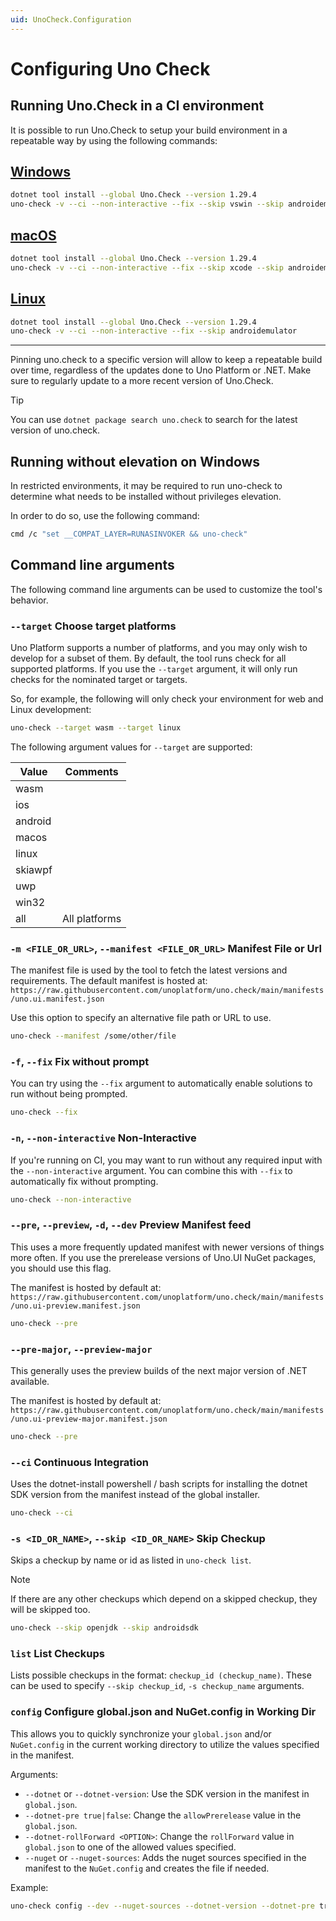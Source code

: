 ```yaml
---
uid: UnoCheck.Configuration
---
```


# Configuring Uno Check

## Running Uno.Check in a CI environment

It is possible to run Uno.Check to setup your build environment in a repeatable way by using the following commands:

## [**Windows**](#tab/windows)

```bash
dotnet tool install --global Uno.Check --version 1.29.4
uno-check -v --ci --non-interactive --fix --skip vswin --skip androidemulator --skip androidsdk
```

## [**macOS**](#tab/macos)

```bash
dotnet tool install --global Uno.Check --version 1.29.4
uno-check -v --ci --non-interactive --fix --skip xcode --skip androidemulator --skip androidsdk
```

## [**Linux**](#tab/linux)

```bash
dotnet tool install --global Uno.Check --version 1.29.4
uno-check -v --ci --non-interactive --fix --skip androidemulator
```

***

Pinning uno.check to a specific version will allow to keep a repeatable build over time, regardless of the updates done to Uno Platform or .NET. Make sure to regularly update to a more recent version of Uno.Check.

> [!TIP]
> You can use `dotnet package search uno.check` to search for the latest version of uno.check.

## Running without elevation on Windows

In restricted environments, it may be required to run uno-check to determine what needs to be installed without privileges elevation.

In order to do so, use the following command:

```bash
cmd /c "set __COMPAT_LAYER=RUNASINVOKER && uno-check"
```

## Command line arguments

The following command line arguments can be used to customize the tool's behavior.

### `--target` Choose target platforms

Uno Platform supports a number of platforms, and you may only wish to develop for a subset of them. By default, the tool runs check for all supported platforms. If you use the `--target` argument, it will only run checks for the nominated target or targets.

So, for example, the following will only check your environment for web and Linux development:

```bash
uno-check --target wasm --target linux
```

The following argument values for `--target` are supported:

| Value     | Comments          |
|-----------|-------------------|
| wasm      |                   |
| ios       |                   |
| android   |                   |
| macos     |                   |
| linux     |                   |
| skiawpf   |                   |
| uwp       |                   |
| win32     |                   |
| all       | All platforms     |

### `-m <FILE_OR_URL>`, `--manifest <FILE_OR_URL>` Manifest File or Url

The manifest file is used by the tool to fetch the latest versions and requirements.
The default manifest is hosted at: `https://raw.githubusercontent.com/unoplatform/uno.check/main/manifests/uno.ui.manifest.json`

Use this option to specify an alternative file path or URL to use.

```bash
uno-check --manifest /some/other/file
```

### `-f`, `--fix` Fix without prompt

You can try using the `--fix` argument to automatically enable solutions to run without being prompted.

```bash
uno-check --fix
```

### `-n`, `--non-interactive` Non-Interactive

If you're running on CI, you may want to run without any required input with the `--non-interactive` argument.  You can combine this with `--fix` to automatically fix without prompting.

```bash
uno-check --non-interactive
```

### `--pre`, `--preview`, `-d`, `--dev` Preview Manifest feed

This uses a more frequently updated manifest with newer versions of things more often. If you use the prerelease versions of Uno.UI NuGet packages, you should use this flag.

The manifest is hosted by default at: `https://raw.githubusercontent.com/unoplatform/uno.check/main/manifests/uno.ui-preview.manifest.json`

```bash
uno-check --pre
```

### `--pre-major`, `--preview-major`

This generally uses the preview builds of the next major version of .NET available.

The manifest is hosted by default at: `https://raw.githubusercontent.com/unoplatform/uno.check/main/manifests/uno.ui-preview-major.manifest.json`

```bash
uno-check --pre
```

### `--ci` Continuous Integration

Uses the dotnet-install powershell / bash scripts for installing the dotnet SDK version from the manifest instead of the global installer.

```bash
uno-check --ci
```

### `-s <ID_OR_NAME>`, `--skip <ID_OR_NAME>` Skip Checkup

Skips a checkup by name or id as listed in `uno-check list`.

> [!NOTE]
> If there are any other checkups which depend on a skipped checkup, they will be skipped too.

```bash
uno-check --skip openjdk --skip androidsdk
```

### `list` List Checkups

Lists possible checkups in the format: `checkup_id (checkup_name)`.
These can be used to specify `--skip checkup_id`, `-s checkup_name` arguments.

### `config` Configure global.json and NuGet.config in Working Dir

This allows you to quickly synchronize your `global.json` and/or `NuGet.config` in the current working directory to utilize the values specified in the manifest.

Arguments:

- `--dotnet` or `--dotnet-version`: Use the SDK version in the manifest in `global.json`.
- `--dotnet-pre true|false`: Change the `allowPrerelease` value in the `global.json`.
- `--dotnet-rollForward <OPTION>`: Change the `rollForward` value in `global.json` to one of the allowed values specified.
- `--nuget` or `--nuget-sources`: Adds the nuget sources specified in the manifest to the `NuGet.config` and creates the file if needed.

Example:

```bash
uno-check config --dev --nuget-sources --dotnet-version --dotnet-pre true
```

